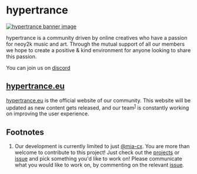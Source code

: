 # hypertrance

[![hypertrance banner image](https://user-images.githubusercontent.com/42698687/227067360-a29ec26c-d473-42ea-a7f9-0ad45c3638f3.png)](https://discord.gg/673AfPB)

hypertrance is a community driven by online creatives who have a passion for neoy2k music and art. Through the mutual support of all our members we hope to create a positive & kind environment for anyone looking to share this passion.

You can join us on [discord](https://discord.gg/673AfPB)

## [hypertrance.eu](https://hypertrance.eu)

[hypertrance.eu](https://hypertrance.eu) is the official website of our community. This website will be updated as new content gets released, and our team<sup>[1](#Footnotes)</sup> is constantly working on improving the user experience.

## Footnotes

1. Our development is currently limited to just [@mia-cx](https://github.com/mia-cx). You are more than welcome to contribute to this project! Just check out the [projects](https://github.com/nuphory/hypertrance/projects) or [issue](https://github.com/nuphory/hypertrance/issues) and pick something you'd like to work on! Please communicate what you would like to work on, by commenting on the relevant [issue](https://github.com/nuphory/hypertrance/issues).
